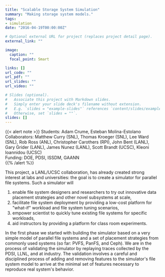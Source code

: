 ```yaml
---
title: "Scalable Storage System Simulation"
summary: "Making storage system models."
tags:
- simulation
date: "2016-04-19T00:00:00Z"

# Optional external URL for project (replaces project detail page).
external_link: ""

image:
  caption: ""
  focal_point: Smart

links: []
url_code: ""
url_pdf: ""
url_slides: ""
url_video: ""

# Slides (optional).
#   Associate this project with Markdown slides.
#   Simply enter your slide deck's filename without extension.
#   E.g. `slides = "example-slides"` references `content/slides/example-slides.md`.
#   Otherwise, set `slides = ""`.
slides: []
---
```

{{< alert note >}}
Students: Adam Crume, Esteban Molina-Estolano  
Collaborators: Matthew Curry (SNL), Thomas Kroeger (SNL), Lee Ward (SNL), Rob Ross (ANL), Christopher Carothers (RPI), John Bent (LANL), Gary Grider (LANL), James Nunez (LANL), Scott Brandt (UCSC), Kleoni Ioannidou (UCSC)  
Funding: DOE, PDSI, ISSDM, GAANN  
{{% /alert %}}

This project, a LANL/UCSC  collaboration, has already created strong interest at labs and  universities: the goal is to create a simulator for parallel file  systems. Such a simulator will 

1. enable file system designers and researchers to try out innovative data  placement strategies and other novel subsystems at scale,
2. facilitate file system deployment by providing a low-cost platform for "what-if" workload and file system tuning scenarios,
3. empower scientist to quickly tune existing file systems for specific workloads,
4. aid instructors by providing a platform for class room experiments.

In the first phase we started with building the simulator based on a  very simple model of parallel file systems and a set of placement  strategies from commonly used systems (so far: PVFS, PanFS, and Ceph).  We are in the process of validating the simulator by replaying traces  collected by the PDSI, LLNL, and at industry. The validation involves a  careful and disciplined process of adding and removing features to the  simulator's file system model to arrive at the minimal set of features  necessary to reproduce real system's behavior. 
